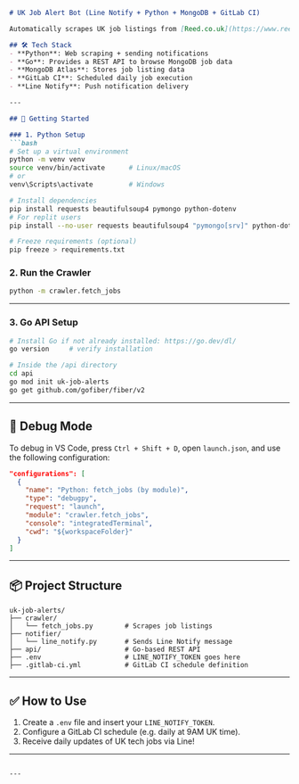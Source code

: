 ```markdown
# UK Job Alert Bot (Line Notify + Python + MongoDB + GitLab CI)

Automatically scrapes UK job listings from [Reed.co.uk](https://www.reed.co.uk) every day, filters them, and sends push notifications to Line.

## 🛠 Tech Stack
- **Python**: Web scraping + sending notifications
- **Go**: Provides a REST API to browse MongoDB job data
- **MongoDB Atlas**: Stores job listing data
- **GitLab CI**: Scheduled daily job execution
- **Line Notify**: Push notification delivery

---

## 🚀 Getting Started

### 1. Python Setup
```bash
# Set up a virtual environment
python -m venv venv
source venv/bin/activate      # Linux/macOS
# or
venv\Scripts\activate         # Windows

# Install dependencies
pip install requests beautifulsoup4 pymongo python-dotenv
# For replit users
pip install --no-user requests beautifulsoup4 "pymongo[srv]" python-dotenv

# Freeze requirements (optional)
pip freeze > requirements.txt
```

### 2. Run the Crawler
```bash
python -m crawler.fetch_jobs
```

---

### 3. Go API Setup
```bash
# Install Go if not already installed: https://go.dev/dl/
go version     # verify installation

# Inside the /api directory
cd api
go mod init uk-job-alerts
go get github.com/gofiber/fiber/v2
```

---

## 🐞 Debug Mode
To debug in VS Code, press `Ctrl + Shift + D`, open `launch.json`, and use the following configuration:
```json
"configurations": [
  {
    "name": "Python: fetch_jobs (by module)",
    "type": "debugpy",
    "request": "launch",
    "module": "crawler.fetch_jobs",
    "console": "integratedTerminal",
    "cwd": "${workspaceFolder}"
  }
]
```

---

## 📦 Project Structure
```
uk-job-alerts/
├── crawler/
│   └── fetch_jobs.py        # Scrapes job listings
├── notifier/
│   └── line_notify.py       # Sends Line Notify message
├── api/                     # Go-based REST API
├── .env                     # LINE_NOTIFY_TOKEN goes here
├── .gitlab-ci.yml           # GitLab CI schedule definition
```

---

## ✅ How to Use
1. Create a `.env` file and insert your `LINE_NOTIFY_TOKEN`.
2. Configure a GitLab CI schedule (e.g. daily at 9AM UK time).
3. Receive daily updates of UK tech jobs via Line!

---
```

---
